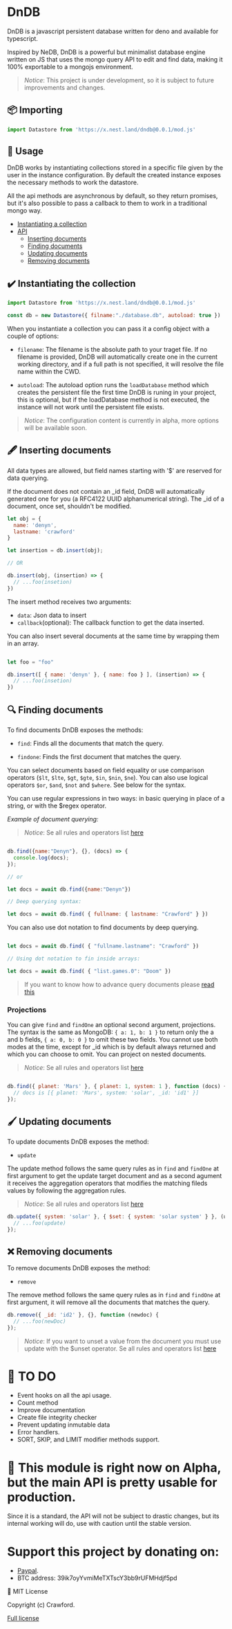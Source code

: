 # DnDB

DnDB is a javascript persistent database written for deno and available for typescript.

Inspired by NeDB, DnDB is a powerful but minimalist database engine written on JS that uses the mongo query API to edit and find data, making it 100% exportable to a mongojs environment.

> *Notice*: This project is under development, so it is subject to future improvements and changes.

## 📦 Importing

```javascript
import Datastore from 'https://x.nest.land/dndb@0.0.1/mod.js'
```

## 📖 Usage

DnDB works by instantiating collections stored in a specific file given by the user in the instance configuration. By default the created instance exposes the necessary methods to work the datastore.

All the api methods are asynchronous by default, so they return promises, but it's also possible to pass a callback to them to work in a traditional mongo way.

- [Instantiating a collection](/#instatiating-a-collection)
- [API](#inserting-documents)
   - [Inserting documents](#%EF%B8%8F-inserting-documents)
   - [Finding documents](#-finding-documents)
   - [Updating documents](#%EF%B8%8F-updating-documents)
   - [Removing documents](#-removing-documents)

## ✔️ Instantiating the collection

```javascript
import Datastore from 'https://x.nest.land/dndb@0.0.1/mod.js'

const db = new Datastore({ filname:"./database.db", autoload: true })

```

When you instantiate a collection you can pass it a config object with a couple of options:

- `filename`: The filename is the absolute path to your traget file. If no filename is provided, DnDB will automatically create one in the current working directory, and if a full path is not specified, it will resolve the file name within the CWD.

- `autoload`: The autoload option runs the `loadDatabase` method which creates the persistent file the first time DnDB is runing in your project, this is optional, but if the loadDatabase method is not executed, the instance will not work until the persistent file exists.

> *Notice*: The configuration content is currently in alpha, more options will be available soon.

## 🖋️ Inserting documents

All data types are allowed, but field names starting with '$' are reserved for data querying.

If the document does not contain an _id field, DnDB will automatically generated one for you (a RFC4122 UUID alphanumerical string). The _id of a document, once set, shouldn't be modified.

```javascript
let obj = {
  name: 'denyn',
  lastname: 'crawford'
}

let insertion = db.insert(obj);

// OR

db.insert(obj, (insertion) => {
  // ...foo(insetion)
})

```

The insert method receives two arguments: 

- `data`: Json data to insert
- `callback`(optional): The callback function to get the data inserted.

You can also insert several documents at the same time by wrapping them in an array.

```javascript

let foo = "foo"

db.insert([ { name: 'denyn' }, { name: foo } ], (insertion) => {
  // ...foo(insetion)
})
```

## 🔍 Finding documents

To find documents DnDB exposes the methods:

- `find`: Finds all the documents that match the query.

- `findone`: Finds the first document that matches the query.

You can select documents based on field equality or use comparison operators (`$lt`, `$lte`, `$gt`, `$gte`, `$in`, `$nin`, `$ne`). You can also use logical operators `$or`, `$and`, `$not` and `$where`. See below for the syntax.

You can use regular expressions in two ways: in basic querying in place of a string, or with the $regex operator.

*Example of document querying:*

> *Notice*: Se all rules and operators list [here](https://www.npmjs.com/package/mingo)

```javascript

db.find({name:"Denyn"}, {}, (docs) => {
  console.log(docs);
});

// or

let docs = await db.find({name:"Denyn"})

// Deep querying syntax:

let docs = await db.find( { fullname: { lastname: "Crawford" } })

```

You can also use dot notation to find documents by deep querying.

```javascript

let docs = await db.find( { "fullname.lastname": "Crawford" })

// Using dot notation to fin inside arrays:

let docs = await db.find( { "list.games.0": "Doom" })

```

> If you want to know how to advance query documents please [read this](https://github.com/louischatriot/nedb/#basic-querying)

### Projections


You can give `find` and `findOne` an optional second argument, projections. The syntax is the same as MongoDB: `{ a: 1, b: 1 }` to return only the a and b fields, `{ a: 0, b: 0 }` to omit these two fields. You cannot use both modes at the time, except for _id which is by default always returned and which you can choose to omit. You can project on nested documents.

> *Notice*: Se all rules and operators list [here](https://www.npmjs.com/package/mingo)

```javascript

db.find({ planet: 'Mars' }, { planet: 1, system: 1 }, function (docs) {
  // docs is [{ planet: 'Mars', system: 'solar', _id: 'id1' }]
});

```

## 🖌️ Updating documents

To update documents DnDB exposes the method:

- `update`

The update method follows the same query rules as in `find` and `findOne` at first argument to get the update target document and as a second agument it receives the aggregation operators that modifies the matching fileds values ​​by following the aggregation rules.

> *Notice*: Se all rules and operators list [here](https://www.npmjs.com/package/mingo)

```javascript
db.update({ system: 'solar' }, { $set: { system: 'solar system' } }, (update) => {
  // ...foo(update)
});
```

## ❌ Removing documents

To remove documents DnDB exposes the method:

- `remove`

The remove method follows the same query rules as in `find` and `findOne` at first argument, it will remove all the documents that matches the query.

```javascript
db.remove({ _id: 'id2' }, {}, function (newdoc) {
  // ...foo(newDoc)
});
```

> *Notice*: If you want to unset a  value from the document you must use update with the $unset operator. Se all rules and operators list [here](https://www.npmjs.com/package/mingo)

# :memo: TO DO

- Event hooks on all the api usage.
- Count method
- Improve documentation
- Create file integrity checker
- Prevent updating inmutable data
- Error handlers.
- SORT, SKIP, and LIMIT modifier methods support.

# :pushpin: This module is right now on Alpha, but the main API is pretty usable for production.

Since it is a standard, the API will not be subject to drastic changes, but its internal working will do, use with caution until the stable version.

# Support this project by donating on:
- [Paypal](https://paypal.me/DENYNCRAWFORD?locale.x=en_US).
- BTC address: 39ik7oyYvmiMeTXTscY3bb9rUFMHdjf5pd

📜 MIT License

Copyright (c) Crawford.

[Full license](/blob/master/LICENSE.md)